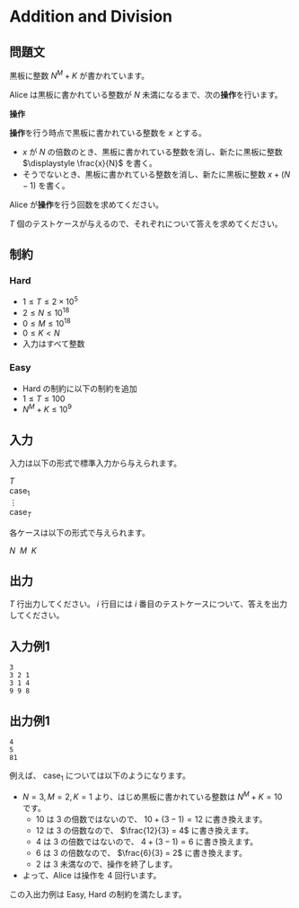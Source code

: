 # Addition and Division

## 問題文

黒板に整数 $N ^ M + K$ が書かれています。

Alice は黒板に書かれている整数が $N$ 未満になるまで、次の**操作**を行います。

**操作**

**操作**を行う時点で黒板に書かれている整数を $x$ とする。

- $x$ が $N$ の倍数のとき、黒板に書かれている整数を消し、新たに黒板に整数 $\displaystyle \frac{x}{N}$ を書く。
- そうでないとき、黒板に書かれている整数を消し、新たに黒板に整数 $x + (N - 1)$ を書く。

Alice が**操作**を行う回数を求めてください。

$T$ 個のテストケースが与えるので、それぞれについて答えを求めてください。

## 制約

### Hard

- $1 \le T \le 2 \times 10^5$
- $2 \le N \le 10^{18}$
- $0 \le M \le 10^{18}$
- $0 \le K \lt N$
- 入力はすべて整数

### Easy

- Hard の制約に以下の制約を追加
- $1 \le T \le 100$
- $N ^ M + K \le 10^9$

## 入力

入力は以下の形式で標準入力から与えられます。

<div class="code-math">

$T$ \
$\textrm{case}_1$ \
$\vdots$ \
$\textrm{case}_T$

</div>

各ケースは以下の形式で与えられます。

<div class="code-math">

$N \ \ M \ \ K$

</div>

## 出力

$T$ 行出力してください。 $i$ 行目には $i$ 番目のテストケースについて、答えを出力してください。

## 入力例1
```
3
3 2 1
3 1 4
9 9 8
```

## 出力例1
```
4
5
81
```

例えば、 $\textrm{case}_1$ については以下のようになります。

- $N = 3, M = 2, K = 1$ より、はじめ黒板に書かれている整数は $N^M+K=10$ です。
    - $10$ は $3$ の倍数ではないので、 $10 + (3 - 1) = 12$ に書き換えます。
    - $12$ は $3$ の倍数なので、 $\frac{12}{3} = 4$ に書き換えます。
    - $4$ は $3$ の倍数ではないので、 $4 + (3 - 1) = 6$ に書き換えます。
    - $6$ は $3$ の倍数なので、 $\frac{6}{3} = 2$ に書き換えます。
    - $2$ は $3$ 未満なので、操作を終了します。
- よって、Alice は操作を $4$ 回行います。

この入出力例は Easy, Hard の制約を満たします。